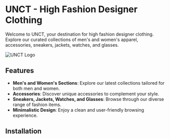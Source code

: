 
# UNCT - High Fashion Designer Clothing

Welcome to UNCT, your destination for high fashion designer clothing. Explore our curated collections of men's and women's apparel, accessories, sneakers, jackets, watches, and glasses.

![UNCT Logo](insert-image-url-here)

## Features

- **Men's and Women's Sections**: Explore our latest collections tailored for both men and women.
- **Accessories**: Discover unique accessories to complement your style.
- **Sneakers, Jackets, Watches, and Glasses**: Browse through our diverse range of fashion items.
- **Minimalistic Design**: Enjoy a clean and user-friendly browsing experience.

## Installation



